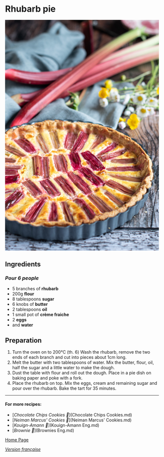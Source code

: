 # Rhubarb pie
![image](img/Tarterhubarbe.jpeg)

## Ingredients
### *Pour 6 people* 
* 5 branches of **rhubarb**
* 200g **flour**
* 8 tablespoons **sugar**
* 6 knobs of **butter**
* 2 tablespoons **oil**
* 1 small pot of **crème fraiche**
* 2 **eggs**
* and **water**
  
## Preparation 
1. Turn the oven on to 200°C (th. 6) Wash the rhubarb, remove the two ends of each branch and cut into pieces about 1cm long. 
2. Melt the butter with two tablespoons of water. Mix the butter, flour, oil, half the sugar and a little water to make the dough.
3. Dust the table with flour and roll out the dough. Place in a pie dish on baking paper and poke with a fork.
4. Place the rhubarb on top. Mix the eggs, cream and remaining sugar and pour over the rhubarb. Bake the tart for 35 minutes.  

________________________________
#### For more recipes: 
* [*Chocolate Chips Cookies 🍪*](Chocolate Chips Cookies.md)
* [*Neiman Marcus' Cookies 🍪*](Neiman Marcus' Cookies.md)
* [*Kouign-Amann 🧈*](Kouign-Amann Eng.md)
* [*Brownie 🍫*](Brownies Eng.md)

[Home Page](Indexeng.md)

[*Version française*](index.md)

